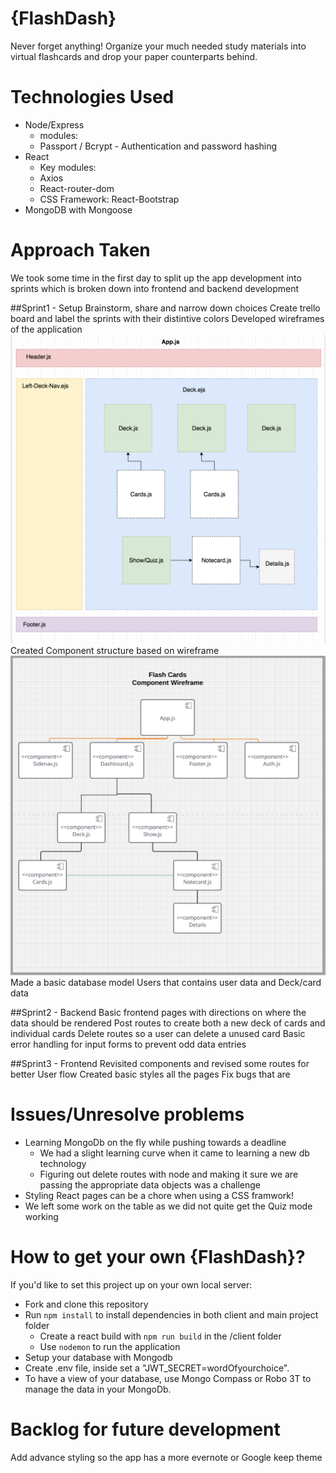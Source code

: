 # {FlashDash}
Never forget anything! Organize your much needed study materials into virtual flashcards and drop your paper counterparts behind.  
 

# Technologies Used
* Node/Express
 	* modules:
     * Passport / Bcrypt - Authentication and password hashing
* React
	* Key modules:
	 * Axios
	 * React-router-dom
	* CSS Framework: React-Bootstrap
* MongoDB with Mongoose

# Approach Taken
We took some time in the first day to split up the app development into sprints which is broken down into frontend and backend development

##Sprint1 - Setup 
Brainstorm, share and narrow down choices
Create trello board and label the sprints with their distintive colors
Developed wireframes of the application
![](/client/public/img/LayoutStructure.png)
Created Component structure based on wireframe
![](/client/public/img/ComponentWireframe.png)
Made a basic database model Users that contains user data and Deck/card data

##Sprint2 - Backend 
Basic frontend pages with directions on where the data should be rendered
Post routes to create both a new deck of cards and individual cards
Delete routes so a user can delete a unused card
Basic error handling for input forms to prevent odd data entries

##Sprint3 - Frontend 
Revisited components and revised some routes for better User flow
Created basic styles all the pages
Fix bugs that are 

# Issues/Unresolve problems
* Learning MongoDb on the fly while pushing towards a deadline
 	* We had a slight learning curve when it came to learning a new db technology
    * Figuring out delete routes with node and making it sure we are passing the appropriate data objects was a challenge
* Styling React pages can be a chore when using a CSS framwork!
* We left some work on the table as we did not quite get the Quiz mode working


# How to get your own {FlashDash}?
If you'd like to set this project up on your own local server: 
* Fork and clone this repository
* Run `npm install` to install dependencies in both client and main project folder
  * Create a react build with `npm run build`  in the /client folder
  * Use `nodemon` to run the application
* Setup your database with Mongodb 
* Create .env file, inside set a "JWT_SECRET=wordOfyourchoice".
* To have a view of your database, use Mongo Compass or Robo 3T to manage the data in your MongoDb.


# Backlog for future development
Add advance styling so the app has a more evernote or Google keep theme
